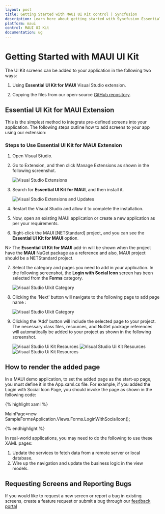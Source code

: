 ```yaml
---
layout: post
title: Getting Started with MAUI UI Kit control | Syncfusion
description: Learn here about getting started with Syncfusion Essential Studio MAUI UI Kit control, its elements and more.
platform: maui
control: MAUI UI Kit
documentation: ug
---
```


# Getting Started with MAUI UI Kit

The UI Kit screens can be added to your application in the following two ways:

1. Using **Essential UI Kit for MAUI** Visual Studio extension.

2. Copying the files from our open-source [GitHub repository](https://github.com/syncfusion/essential-ui-kit-for-.net-maui).


## Essential UI Kit for MAUI Extension

This is the simplest method to integrate pre-defined screens into your application. The following steps outline how to add screens to your app using our extension:

### Steps to Use Essential UI Kit for MAUI Extension

1. Open Visual Studio.

2. Go to Extension, and then click Manage Extensions as shown in the following screenshot.

   ![Visual Studio Extensions](UI-Kit-images/VS_Extensions.png)

3. Search for **Essential UI Kit for MAUI**, and then install it.

   ![Visual Studio Extensions and Updates](UI-Kit-images/Extension_Update.png)

4. Restart the Visual Studio and allow it to complete the installation. 

5. Now, open an existing MAUI application or create a new application as per your requirements.
 
6. Right-click the MAUI [NETStandard] project, and you can see the **Essential UI Kit for MAUI** option.

N> The **Essential UI Kit for MAUI** add-in will be shown when the project have the **MAUI** NuGet package as a reference and also, MAUI project should be a NETStandard project.

7. Select the category and pages you need to add in your application. In the following screenshot, the **Login with Social Icon** screen has been selected from the **Forms** category. 

   ![Visual Studio UIkit Category](UI-Kit-images/Essential_UIKit_Category.png)
8. Clicking the 'Next' button will navigate to the following page to add page name : 

   ![Visual Studio UIkit Category](UI-Kit-images/Essential_UIKit_PageName.png)

9. Clicking the 'Add' button will include the selected page to your project. The necessary class files, resources, and NuGet package references will automatically be added to your project as shown in the following screenshot.

   ![Visual Studio Ui Kit Resources](UI-Kit-images/Essential_UIKit_Resources.png)
   ![Visual Studio Ui Kit Resources](UI-Kit-images/Essential_UIKit_Nuget_Packages.png)
   ![Visual Studio Ui Kit Resources](UI-Kit-images/Essential_UIKit_ClassFiles.png)

## How to render the added page

In a MAUI demo application, to set the added page as the start-up page, you must define it in the App.xaml.cs file.
For example, if you added the Login with Social Icon Page, you should invoke the page as shown in the following code:

{% highlight xaml %}

MainPage=new SampleFormsApplication.Views.Forms.LoginWithSocialIcon();

{% endhighlight %}

In real-world applications, you may need to do the following to use these XAML pages:
1. Update the services to fetch data from a remote server or local database.
2. Wire up the navigation and update the business logic in the view models.

## Requesting Screens and Reporting Bugs

If you would like to request a new screen or report a bug in existing screens, create a feature request or submit a bug through our [feedback portal](https://www.syncfusion.com/feedback/maui?control=ui-kit)